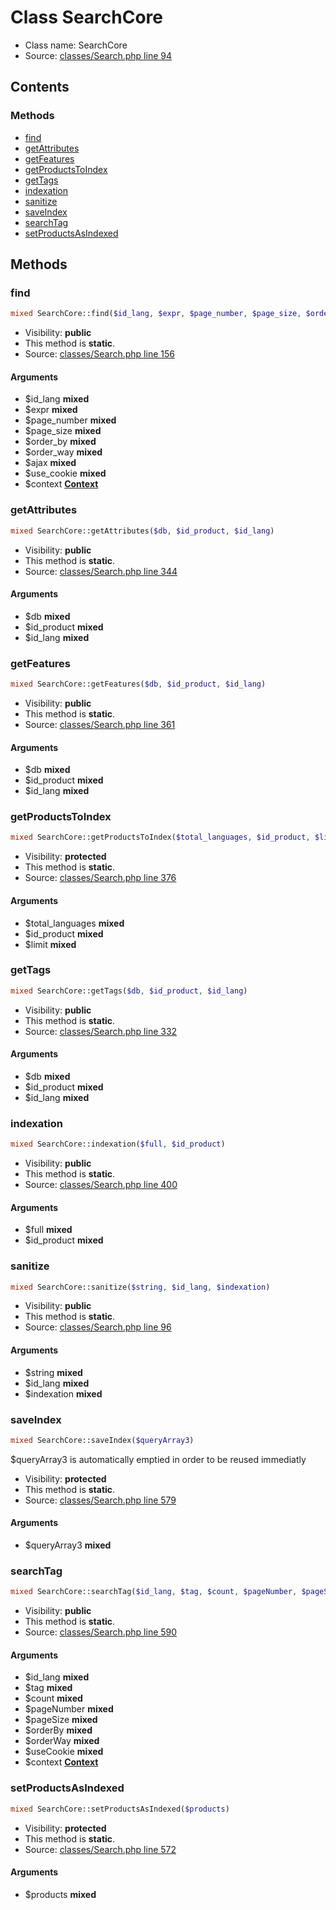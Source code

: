 Class SearchCore
=====================





* Class name: SearchCore
* Source: [classes/Search.php line 94](https://github.com/PrestaShop/PrestaShop/blob/1.5.4.1/classes/Search.php#L94)


Contents
--------



### Methods

* [find](#method-find)
* [getAttributes](#method-getAttributes)
* [getFeatures](#method-getFeatures)
* [getProductsToIndex](#method-getProductsToIndex)
* [getTags](#method-getTags)
* [indexation](#method-indexation)
* [sanitize](#method-sanitize)
* [saveIndex](#method-saveIndex)
* [searchTag](#method-searchTag)
* [setProductsAsIndexed](#method-setProductsAsIndexed)






Methods
-------


### <a name="method-find"></a>find

```php
mixed SearchCore::find($id_lang, $expr, $page_number, $page_size, $order_by, $order_way, $ajax, $use_cookie, \Context $context)
```





* Visibility: **public**
* This method is **static**.
* Source: [classes/Search.php line 156](https://github.com/PrestaShop/PrestaShop/blob/1.5.4.1/classes/Search.php#L156)


#### Arguments
* $id_lang **mixed**
* $expr **mixed**
* $page_number **mixed**
* $page_size **mixed**
* $order_by **mixed**
* $order_way **mixed**
* $ajax **mixed**
* $use_cookie **mixed**
* $context **[Context](class.ContextCore.md)**



### <a name="method-getAttributes"></a>getAttributes

```php
mixed SearchCore::getAttributes($db, $id_product, $id_lang)
```





* Visibility: **public**
* This method is **static**.
* Source: [classes/Search.php line 344](https://github.com/PrestaShop/PrestaShop/blob/1.5.4.1/classes/Search.php#L344)


#### Arguments
* $db **mixed**
* $id_product **mixed**
* $id_lang **mixed**



### <a name="method-getFeatures"></a>getFeatures

```php
mixed SearchCore::getFeatures($db, $id_product, $id_lang)
```





* Visibility: **public**
* This method is **static**.
* Source: [classes/Search.php line 361](https://github.com/PrestaShop/PrestaShop/blob/1.5.4.1/classes/Search.php#L361)


#### Arguments
* $db **mixed**
* $id_product **mixed**
* $id_lang **mixed**



### <a name="method-getProductsToIndex"></a>getProductsToIndex

```php
mixed SearchCore::getProductsToIndex($total_languages, $id_product, $limit)
```





* Visibility: **protected**
* This method is **static**.
* Source: [classes/Search.php line 376](https://github.com/PrestaShop/PrestaShop/blob/1.5.4.1/classes/Search.php#L376)


#### Arguments
* $total_languages **mixed**
* $id_product **mixed**
* $limit **mixed**



### <a name="method-getTags"></a>getTags

```php
mixed SearchCore::getTags($db, $id_product, $id_lang)
```





* Visibility: **public**
* This method is **static**.
* Source: [classes/Search.php line 332](https://github.com/PrestaShop/PrestaShop/blob/1.5.4.1/classes/Search.php#L332)


#### Arguments
* $db **mixed**
* $id_product **mixed**
* $id_lang **mixed**



### <a name="method-indexation"></a>indexation

```php
mixed SearchCore::indexation($full, $id_product)
```





* Visibility: **public**
* This method is **static**.
* Source: [classes/Search.php line 400](https://github.com/PrestaShop/PrestaShop/blob/1.5.4.1/classes/Search.php#L400)


#### Arguments
* $full **mixed**
* $id_product **mixed**



### <a name="method-sanitize"></a>sanitize

```php
mixed SearchCore::sanitize($string, $id_lang, $indexation)
```





* Visibility: **public**
* This method is **static**.
* Source: [classes/Search.php line 96](https://github.com/PrestaShop/PrestaShop/blob/1.5.4.1/classes/Search.php#L96)


#### Arguments
* $string **mixed**
* $id_lang **mixed**
* $indexation **mixed**



### <a name="method-saveIndex"></a>saveIndex

```php
mixed SearchCore::saveIndex($queryArray3)
```

$queryArray3 is automatically emptied in order to be reused immediatly



* Visibility: **protected**
* This method is **static**.
* Source: [classes/Search.php line 579](https://github.com/PrestaShop/PrestaShop/blob/1.5.4.1/classes/Search.php#L579)


#### Arguments
* $queryArray3 **mixed**



### <a name="method-searchTag"></a>searchTag

```php
mixed SearchCore::searchTag($id_lang, $tag, $count, $pageNumber, $pageSize, $orderBy, $orderWay, $useCookie, \Context $context)
```





* Visibility: **public**
* This method is **static**.
* Source: [classes/Search.php line 590](https://github.com/PrestaShop/PrestaShop/blob/1.5.4.1/classes/Search.php#L590)


#### Arguments
* $id_lang **mixed**
* $tag **mixed**
* $count **mixed**
* $pageNumber **mixed**
* $pageSize **mixed**
* $orderBy **mixed**
* $orderWay **mixed**
* $useCookie **mixed**
* $context **[Context](class.ContextCore.md)**



### <a name="method-setProductsAsIndexed"></a>setProductsAsIndexed

```php
mixed SearchCore::setProductsAsIndexed($products)
```





* Visibility: **protected**
* This method is **static**.
* Source: [classes/Search.php line 572](https://github.com/PrestaShop/PrestaShop/blob/1.5.4.1/classes/Search.php#L572)


#### Arguments
* $products **mixed**


